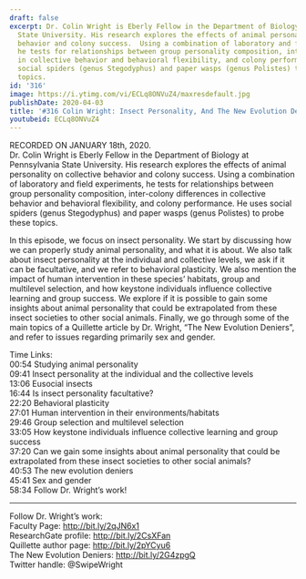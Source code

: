 ```yaml
---
draft: false
excerpt: Dr. Colin Wright is Eberly Fellow in the Department of Biology at Pennsylvania
  State University. His research explores the effects of animal personality on collective
  behavior and colony success.  Using a combination of laboratory and field experiments,
  he tests for relationships between group personality composition, inter-colony differences
  in collective behavior and behavioral flexibility, and colony performance. He uses
  social spiders (genus Stegodyphus) and paper wasps (genus Polistes) to probe these
  topics.
id: '316'
image: https://i.ytimg.com/vi/ECLq8ONVuZ4/maxresdefault.jpg
publishDate: 2020-04-03
title: '#316 Colin Wright: Insect Personality, And The New Evolution Deniers'
youtubeid: ECLq8ONVuZ4
---
```

RECORDED ON JANUARY 18th, 2020.  
Dr. Colin Wright is Eberly Fellow in the Department of Biology at Pennsylvania State University. His research explores the effects of animal personality on collective behavior and colony success.  Using a combination of laboratory and field experiments, he tests for relationships between group personality composition, inter-colony differences in collective behavior and behavioral flexibility, and colony performance. He uses social spiders (genus Stegodyphus) and paper wasps (genus Polistes) to probe these topics.

In this episode, we focus on insect personality. We start by discussing how we can properly study animal personality, and what it is about. We also talk about insect personality at the individual and collective levels, we ask if it can be facultative, and we refer to behavioral plasticity. We also mention the impact of human intervention in these species’ habitats, group and multilevel selection, and how keystone individuals influence collective learning and group success. We explore if it is possible to gain some insights about animal personality that could be extrapolated from these insect societies to other social animals. Finally, we go through some of the main topics of a Quillette article by Dr. Wright, “The New Evolution Deniers”, and refer to issues regarding primarily sex and gender.

Time Links:  
00:54  Studying animal personality  
09:41  Insect personality at the individual and the collective levels  
13:06  Eusocial insects  
16:44  Is insect personality facultative?  
22:20  Behavioral plasticity  
27:01  Human intervention in their environments/habitats  
29:46  Group selection and multilevel selection  
33:05  How keystone individuals influence collective learning and group success  
37:20  Can we gain some insights about animal personality that could be extrapolated from these insect societies to other social animals?  
40:53  The new evolution deniers  
45:41  Sex and gender  
58:34  Follow Dr. Wright’s work!

---

Follow Dr. Wright’s work:  
Faculty Page: http://bit.ly/2qJN6x1  
ResearchGate profile: http://bit.ly/2CsXFan  
Quillette author page: http://bit.ly/2pYCyu6  
The New Evolution Deniers: http://bit.ly/2G4zpgQ  
Twitter handle: @SwipeWright
